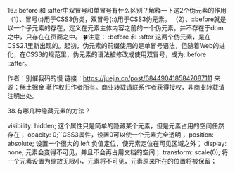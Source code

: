 
16.::before 和 :after中双冒号和单冒号有什么区别？解释一下这2个伪元素的作用
（1）、冒号(:)用于CSS3伪类，双冒号(::)用于CSS3伪元素。
（2）、::before就是以一个子元素的存在，定义在元素主体内容之前的一个伪元素。并不存在于dom之中，只存在在页面之中。
🍀注意： :before 和 :after 这两个伪元素，是在CSS2.1里新出现的。起初，伪元素的前缀使用的是单冒号语法，但随着Web的进化，在CSS3的规范里，伪元素的语法被修改成使用双冒号，成为::before ::after。

作者：别催我码的慢
链接：<https://juejin.cn/post/6844904185847087111>
来源：稀土掘金
著作权归作者所有。商业转载请联系作者获得授权，非商业转载请注明出处。

38.有哪几种隐藏元素的方法？

visibility: hidden; 这个属性只是简单的隐藏某个元素，但是元素占用的空间任然存在；
opacity: 0;``CSS3属性，设置0可以使一个元素完全透明；
position: absolute; 设置一个很大的 left 负值定位，使元素定位在可见区域之外；
display: none; 元素会变得不可见，并且不会再占用文档的空间；
transform: scale(0); 将一个元素设置为缩放无限小，元素将不可见，元素原来所在的位置将被保留；
<div hidden="hidden"> HTML5属性,效果和display:none;相同，但这个属性用于记录一个元素的状态；
height: 0; 将元素高度设为 0 ，并消除边框；
filter: blur(0); CSS3属性，括号内的数值越大，图像高斯模糊的程度越大，到达一定程度可使图像消失（此处感谢小伙伴支持）；

39.li与li之间有看不见的空白间隔是什么原因引起的？有什么解决办法？
li排列受到中间空白(回车/空格)等的影响，因为空白也属于字符，会被应用样式占据空间，产生间隔。解决办法：

在ul中用font-size：0（谷歌不支持）；可以使用letter-space：-3px;
设置float：left；

41.🤭全屏滚动的原理是什么？用到了CSS的哪些属性？
全屏滚动有点类似于轮播，整体的元素一直排列下去，假设有5个需要展示的全屏页面，那么高度是500%，只是展示100%。也可以理解为超出隐藏部分，滚动时显示。
可能用到的CSS属： overflow:hidden; transform:translate(100%, 100%); display:none;
❤️拓展 ： 也可以利用全屏视觉滚动差，使用background-attachment: fixed; 来实现全屏效果。（这里是细心的小伙伴提出的另一个idea🤨）

1. 获取当前页面的滚动位置

```js
const getScrollPosition = (el = window) => ({
    x: el.pageXOffset !== undefined ? el.pageXOffset : el.scrollLeft,
    y: el.pageYOffset !== undefined ? el.pageYOffset : el.scrollTop
})
getScrollPosition(); // {x: 0, y: 200}
```

2. 平滑滚动到页面顶部
const scrollToTop = () => {
    const c = document.documentElement.scrollTop || document.body.scrollTop
    if (c > 0) {
        window.requestAnimationFrame(scrollToTop)
        window.scrollTo(0, c - c / 8)
    }
}
scrollToTop()

3. 确定设备是移动设备还是台式机/笔记本电脑
const detectDeviceType = () =>
    /Android|webOS|iPhone|iPad|iPod|BlackBerry|IEMobile|Opera Mini/i
    .test(navigator.userAgent) ?
    'Mobile' : 'Desktop'
detectDeviceType() // "Mobile" or "Desktop"

4. 带图带事件的桌面通知
function doNotify(title, options = {}, events = {}) {
  const notification = new Notification(title, options)
  for (let event in events) {
    notification[event] = events[event]
  }
}

function notify(title, options = {}, events = {}) {
  if (!('Notification' in window)) {
    return console.error('This browser does not support desktop notification')
  } else if (Notification.permission === 'granted') {
    doNotify(title, options, events)
  } else if (Notification.permission !== 'denied') {
    Notification.requestPermission().then(function (permission) {
      if (permission === 'granted') {
        doNotify(title, options, events)
      }
    })
  }
}
notify(
  '中奖提示',
  {
    icon: 'https://sf1-ttcdn-tos.pstatp.com/img/user-avatar/f1a9f122e925aeef5e4534ff7f706729~300x300.image',
    body: '恭喜你，掘金签到一等奖',
    tag: 'prize'
  },
  {
    onclick(ev) {
      console.log(ev)
      ev.target.close()
      window.focus()
    }
  }
)

5. 数组转树
function treeDataTranslate(data, id = 'id', pid = 'pId') {
  var res = []
  var temp = {}
  for (var i = 0; i < data.length; i++) {
    temp[data[i][id]] = data[i]
  }
  for (var k = 0; k < data.length; k++) {
    if (temp[data[k][pid]] && data[k][id] !== data[k][pid]) {
      if (!temp[data[k][pid]]['children']) {
        temp[data[k][pid]]['children'] = []
      }
      temp[data[k][pid]]['children'].push(data[k])
    } else {
      res.push(data[k])
    }
  }
  return res
}

6. 禁用在浏览器打开控制台
setInterval(function () {
  check()
}, 4000)
var check = function () {
  function doCheck(a) {
    if [('' + a / a]('length') !== 1 || a % 20 === 0) {
      ;(function () {}['constructor']('debugger')())
    } else {
      ;(function () {}['constructor']('debugger')())
    }
    doCheck(++a)
  }
  try {
    doCheck(0)
  } catch (err) {}
}
check()

7. 函数柯里化
function add() {
  let args = [...arguments]
  function _add() {
      args.push(...arguments)
return_add
  }
  _add.toString = function () {
      return args.reduce((pre, cur) => {
          return pre + cur
      })
  }
return_add
}
console.log(add(1, 2)(3, 4)(5)(6)()().toString())

8. toFullScreen：全屏
function toFullScreen() {
  let elem = document.body
  elem.webkitRequestFullScreen
    ? elem.webkitRequestFullScreen()
    : elem.mozRequestFullScreen
    ? elem.mozRequestFullScreen()
    : elem.msRequestFullscreen
    ? elem.msRequestFullscreen()
    : elem.requestFullScreen
    ? elem.requestFullScreen()
    : alert('浏览器不支持全屏')
}

9. exitFullscreen：退出全屏
function exitFullscreen() {
  let elem = parent.document
  elem.webkitCancelFullScreen
    ? elem.webkitCancelFullScreen()
    : elem.mozCancelFullScreen
    ? elem.mozCancelFullScreen()
    : elem.cancelFullScreen
    ? elem.cancelFullScreen()
    : elem.msExitFullscreen
    ? elem.msExitFullscreen()
    : elem.exitFullscreen
    ? elem.exitFullscreen()
    : alert('切换失败,可尝试Esc退出')
}

10. 禁止右键、选择、复制
;['contextmenu', 'selectstart', 'copy'].forEach(function (ev) {
  document.addEventListener(ev, function (event) {
    return (event.returnValue = false)
  })
})

11. 首字母大写
let firstUpperCase = ([first, ...rest]) => first?.toUpperCase() + rest.join('')

12. 数据类型验证
function typeOf(obj) {
  const toString = Object.prototype.toString
  const map = {
    '[object Boolean]': 'boolean',
    '[object Number]': 'number',
    '[object String]': 'string',
    '[object Function]': 'function',
    '[object Array]': 'array',
    '[object Date]': 'date',
    '[object RegExp]': 'regExp',
    '[object Undefined]': 'undefined',
    '[object Null]': 'null',
    '[object Object]': 'object',
    '[object FormData]': 'formData',
    '[object Symbol]': 'symbol',
    '[object BigInt]': 'bigint'
  }
  return map[toString.call(obj)]
}

13. 复制文本
copyPersonURL(content) {
  let that = this
  if (window.ClipboardData) {
      window.clipboardData.setData('text', content)
  } else {
      ;(function (content) {
          document.oncopy = function (e) {
              e.clipboardData.setData('text', content)
              e.preventDefault()
              document.oncopy = null
          }
      })(content)
      document.execCommand('Copy')
  }
}

14.docx文件转html
部分样式无法实现，所以最好还是后端去实现，后端的比较成熟，这里用vue来演示
需要安装插件mammoth
npm install mammoth --save

    <input type="file" name="file" @change="changeFile" />
    <div id="wordView" v-html="wordText" />

import mammoth from "mammoth"

    //选择本地文件预览
    changeFile(event) {
      // if(event.target.files[0].name.indexOf('docx')>-1){
        let that = this;
        let file = event.target.files[0];
        let reader = new FileReader();
        reader.onload = function (loadEvent) {
          let arrayBuffer = loadEvent.target.result; //arrayBuffer
          mammoth
            .convertToHtml({ arrayBuffer: arrayBuffer })
            // .convertToMarkdown({ arrayBuffer: arrayBuffer })
            .then(that.displayResult)
            .done();
        };
        reader.readAsArrayBuffer(file);
      // }
    },
    //页面渲染
    displayResult(result) {
      console.log(result.value)
      this.wordText = result.value;
    }

15.验证'()'是否成对出现
[..."(())()(()())"].reduce((a,i)=> i === '(' ? a+1 : a-1 , 0);
// 输出0则是

16.判断当前标签页是否激活
const isTabInView = () => !document.hidden

17.打开浏览器打印框
const showPrintDialog = () => window.print()

18.html转图片
需要安装插件dom-to-image
npm install dom-to-image

import domtoimage from 'dom-to-image';
downLoadPhoto () {
  const node = document.getElementById('table')//对应的html标签id
  domtoimage.toPng(node)
    .then((dataUrl) => {
      const img = new Image()
      img.src = dataUrl
      // 将获取到的base64下载下来
      const imgUrl = img.src
      if (window.navigator.msSaveOrOpenBlob) {
        const bstr = atob[imgUrl.split(','](1))
        let n = bstr.length
        const u8arr = new Uint8Array(n)
        while (n--) {
          u8arr[n] = bstr.charCodeAt(n)
        }
        const blob = new Blob([u8arr])
        window.navigator.msSaveOrOpenBlob(blob, 'chart-download' + '.' + 'png')
      } else {
        // 这里就按照chrome等新版浏览器来处理
        const a = document.createElement('a')
        a.href = imgUrl
        a.setAttribute('download', 'chart-download')
        a.click()
      }
    })
}

19.字符串转base与base64转字符串
// 加密
function base64EncodeUnicode(str) {
    return btoa(encodeURIComponent(str).replace(/%([0-9A-F]{2})/g, function(match, p1) {
        return String.fromCharCode('0x' + p1);
    }));
}
// 解密
function base64DecodeUnicode(str) {
    return decodeURIComponent(atob(str).split('').map(function(c) {
        return '%' + ('00' + c.charCodeAt(0).toString(16)).slice(-2);
    }).join(''));
}

20.图片添加水印
const setWatermark = ({
  url = '',
  textAlign = 'center',
  textBaseline = 'middle',
  font = "20px Microsoft Yahei",
  fillStyle = 'rgba(184, 184, 184, 0.8)',
  content = '水印',
  cb = null,
  textX = 100,
  textY = 30
} = {}) => {
  const img = new Image()
  img.src = url
  img.crossOrigin = 'anonymous'
  img.onload = function () {
    const canvas = document.createElement('canvas')
    // 斜式水印处理
    const _w = img.width
const_h = img.height
    const clientWidth = document.body.clientWidth
const proportion =_h /_w

    canvas.width = _w
    canvas.height = _h
    const ctx = canvas.getContext('2d')
    ctx.drawImage(img, 0, 0, clientWidth, clientWidth * proportion)
    ctx.textAlign = textAlign
    ctx.textBaseline = textBaseline
    ctx.font = font
    ctx.fillStyle = fillStyle
    // ctx.fillText(content, _w - textX, _h - textY) // 右下角水印

    // 斜式水印
    ctx.rotate((-15 * Math.PI) / 180)
    for (let i = 0; i < 5; i++) {
      for (let j = 0; j < 7; j++) {
        ctx.fillText(content, i * (clientWidth / 5), j * (clientWidth * proportion / 5))
      }
    }
    const base64Url = canvas.toDataURL()
    cb && cb(base64Url)
  }
}
//  用法
setWatermark({
  url: 'xxxx',
  content: '测试水印',
  cb: (base64Url) => {
    console.log(base64Url)
  }
})

21.获取hh:mm:ss时间
const timeFormat = date => date.toTimeString().slice(0, 8)
timeFormat(new Date())

22.移动端获取软键盘高度
// ios软键盘弹起后 可以修改固定底部的元素bottom的值
visualViewport.addEventListener('resize', () => {
  let keyboardHeight = document.body.clientHeight - visualViewport.height
})

一、日期处理

1. 检查日期是否有效
该方法用于检测给出的日期是否有效：
const isDateValid = (...val) => !Number.isNaN(new Date(...val).valueOf());

isDateValid("December 17, 1995 03:24:00");  // true

2. 计算两个日期之间的间隔
该方法用于计算两个日期之间的间隔时间：
const dayDif = (date1, date2) => Math.ceil(Math.abs(date1.getTime() - date2.getTime()) / 86400000)

dayDif(new Date("2021-11-3"), new Date("2022-2-1"))  // 90

距离过年还有90天~
3. 查找日期位于一年中的第几天
该方法用于检测给出的日期位于今年的第几天：
const dayOfYear = (date) => Math.floor((date - new Date(date.getFullYear(), 0, 0)) / 1000 / 60 / 60 / 24);

dayOfYear(new Date());   // 307

2021年已经过去300多天了~
4. 时间格式化
该方法可以用于将时间转化为hour:minutes:seconds的格式：
const timeFromDate = date => date.toTimeString().slice(0, 8);

timeFromDate(new Date(2021, 11, 2, 12, 30, 0));  // 12:30:00
timeFromDate(new Date());  // 返回当前时间 09:00:00

二、字符串处理

1. 字符串首字母大写
该方法用于将英文字符串的首字母大写处理：
const capitalize = str => str.charAt(0).toUpperCase() + str.slice(1)

capitalize("hello world")  // Hello world

2. 翻转字符串
该方法用于将一个字符串进行翻转操作，返回翻转后的字符串：
const reverse = str => str.split('').reverse().join('');

reverse('hello world');   // 'dlrow olleh'

3. 随机字符串
该方法用于生成一个随机的字符串：
const randomString = () => Math.random().toString(36).slice(2);

randomString();

4. 截断字符串
该方法可以从指定长度处截断字符串:
const truncateString = (string, length) => string.length < length ? string : `${string.slice(0, length - 3)}...`;

truncateString('Hi, I should be truncated because I am too loooong!', 36)   // 'Hi, I should be truncated because...'

5. 去除字符串中的HTML
该方法用于去除字符串中的HTML元素：
const stripHtml = html => (new DOMParser().parseFromString(html, 'text/html')).body.textContent || '';

三、数组处理

1. 从数组中移除重复项
该方法用于移除数组中的重复项：
const removeDuplicates = (arr) => [...new Set(arr)];

console.log(removeDuplicates([1, 2, 2, 3, 3, 4, 4, 5, 5, 6]));

2. 判断数组是否为空
该方法用于判断一个数组是否为空数组，它将返回一个布尔值：
const isNotEmpty = arr => Array.isArray(arr) && arr.length > 0;

isNotEmpty([1, 2, 3]);  // true

3. 合并两个数组
可以使用下面两个方法来合并两个数组：
const merge = (a, b) => a.concat(b);

const merge = (a, b) => [...a, ...b];

四、数字操作

1. 判断一个数是奇数还是偶数
该方法用于判断一个数字是奇数还是偶数：
const isEven = num => num % 2 === 0;

isEven(996);

2. 获得一组数的平均值
const average = (...args) => args.reduce((a, b) => a + b) / args.length;

average(1, 2, 3, 4, 5);   // 3

3. 获取两个整数之间的随机整数
该方法用于获取两个整数之间的随机整数
const random = (min, max) => Math.floor(Math.random() * (max - min + 1) + min);

random(1, 50);

4. 指定位数四舍五入
该方法用于将一个数字按照指定位进行四舍五入：
const round = (n, d) => Number(Math.round(n + "e" + d) + "e-" + d)

round(1.005, 2) //1.01
round(1.555, 2) //1.56

五、颜色操作

1. 将RGB转化为十六机制
该方法可以将一个RGB的颜色值转化为16进制值：
const rgbToHex = (r, g, b) => "#" + ((1 << 24) + (r << 16) + (g << 8) + b).toString(16).slice(1);

rgbToHex(255, 255, 255);  // '#ffffff'

2. 获取随机十六进制颜色
该方法用于获取一个随机的十六进制颜色值：
const randomHex = () => `#${Math.floor(Math.random() * 0xffffff).toString(16).padEnd(6, "0")}`;

randomHex();

六、浏览器操作

1. 复制内容到剪切板
该方法使用 navigator.clipboard.writeText 来实现将文本复制到剪贴板：
const copyToClipboard = (text) => navigator.clipboard.writeText(text);

copyToClipboard("Hello World");

2. 清除所有cookie
该方法可以通过使用 document.cookie 来访问 cookie 并清除存储在网页中的所有 cookie：
const clearCookies = document.cookie.split(';').forEach(cookie => document.cookie = cookie.replace(/^ +/, '').replace(/=.*/, `=;expires=${new Date(0).toUTCString()};path=/`));

3. 获取选中的文本
该方法通过内置的 getSelection 属性获取用户选择的文本：
const getSelectedText = () => window.getSelection().toString();

getSelectedText();

4. 检测是否是黑暗模式
该方法用于检测当前的环境是否是黑暗模式，它是一个布尔值：
const isDarkMode = window.matchMedia && window.matchMedia('(prefers-color-scheme: dark)').matches

console.log(isDarkMode)

5. 滚动到页面顶部
该方法用于在页面中返回顶部：
const goToTop = () => window.scrollTo(0, 0);

goToTop();

6. 判断当前标签页是否激活
该方法用于检测当前标签页是否已经激活：
const isTabInView = () => !document.hidden;

7. 判断当前是否是苹果设备
该方法用于检测当前的设备是否是苹果的设备：
const isAppleDevice = () => /Mac|iPod|iPhone|iPad/.test(navigator.platform);

isAppleDevice();

8. 是否滚动到页面底部
该方法用于判断页面是否已经底部：
const scrolledToBottom = () => document.documentElement.clientHeight + window.scrollY >= document.documentElement.scrollHeight;

9. 重定向到一个URL
该方法用于重定向到一个新的URL：
const redirect = url => location.href = url

redirect("https://www.google.com/")

10. 打开浏览器打印框
该方法用于打开浏览器的打印框：
const showPrintDialog = () => window.print()

七、其他操作

1. 随机布尔值
该方法可以返回一个随机的布尔值，使用Math.random()可以获得0-1的随机数，与0.5进行比较，就有一半的概率获得真值或者假值。
const randomBoolean = () => Math.random() >= 0.5;

randomBoolean();

2. 变量交换
可以使用以下形式在不适用第三个变量的情况下，交换两个变量的值：
[foo, bar] = [bar, foo];

3. 获取变量的类型
该方法用于获取一个变量的类型：
const trueTypeOf = (obj) => Object.prototype.toString.call(obj).slice(8, -1).toLowerCase();

trueTypeOf('');     // string
trueTypeOf(0);      // number
trueTypeOf();       // undefined
trueTypeOf(null);   // null
trueTypeOf({});     // object
trueTypeOf([]);     // array
trueTypeOf(0);      // number
trueTypeOf(() => {});  // function

4. 华氏度和摄氏度之间的转化
该方法用于摄氏度和华氏度之间的转化：
const celsiusToFahrenheit = (celsius) => celsius *9/5 + 32;
const fahrenheitToCelsius = (fahrenheit) => (fahrenheit - 32)* 5/9;

celsiusToFahrenheit(15);    // 59
celsiusToFahrenheit(0);     // 32
celsiusToFahrenheit(-20);   // -4
fahrenheitToCelsius(59);    // 15
fahrenheitToCelsius(32);    // 0

5. 检测对象是否为空
该方法用于检测一个JavaScript对象是否为空：
const isEmpty = obj => Reflect.ownKeys(obj).length === 0 && obj.constructor === Object;
